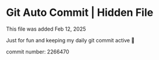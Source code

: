 # Git Auto Commit | Hidden File

This file was added Feb 12, 2025

Just for fun and keeping my daily git commit active 🤪

commit number: 2266470
